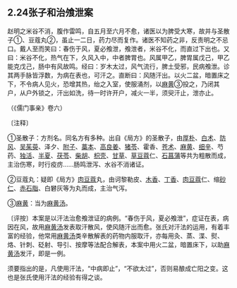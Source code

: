 ## 2.24张子和治飧泄案

赵明之米谷不消，腹作雷鸣，自五月至六月不愈，诸医以为脾受大寒，故并与圣散子①、豆蔻丸②，虽止一二日，药力尽而复作。诸医不知药之非，反责明之不忌口。戴人至而笑曰：春伤于风，夏必飧泄，飧泄者，米谷不化，而直过下出也。又曰：米谷不化，热气在下，久风入中，中者脾胃也。风属甲乙，脾胃属戊己，甲乙能克戊己，肠中有风故鸣。经曰：岁木太过，风气流行，脾土受邪，民病飧泄。诊其两手脉皆浮数，为病在表也，可汗之。直断曰：风随汗出。以火二盆，暗置床之下，不令病人见火，恐增其热，绐之入室，使服涌剂，以[麻黄](https://www.gmzyjc.com/read/bc/bc01-1.1.1.0.0.md)③投之，乃闭其户，从户外锁之，汗出如洗，待一时许开户，减火一半，须臾汗止，泄亦止。

（《儒门事亲》卷六）

〔注释〕

①圣散子：方剂名。同名方有多种。出自《局方》的圣散子，由[厚朴](https://www.gmzyjc.com/read/bc/bc04-0.0.3.0.0.md)、[白术](https://www.gmzyjc.com/read/bc/bc17-0.1.5.0.0.md)、[防风](https://www.gmzyjc.com/read/bc/bc01-1.1.5.0.0.md)、[吴茱萸](https://www.gmzyjc.com/read/bc/bc07-0.5.0.0.0.md)、泽夕、[附子](https://www.gmzyjc.com/read/bc/bc07-0.1.0.0.0.md)、[藁本](https://www.gmzyjc.com/read/bc/bc01-1.1.8.0.0.md)、[高良姜](https://www.gmzyjc.com/read/bc/bc07-0.6.0.0.0.md)、[猪苓](https://www.gmzyjc.com/read/bc/bc05-0.0.3.0.0.md)、霍香、[苍术](https://www.gmzyjc.com/read/bc/bc04-0.0.2.0.0.md)、[麻黄](https://www.gmzyjc.com/read/bc/bc01-1.1.1.0.0.md)、[细辛](https://www.gmzyjc.com/read/bc/bc01-1.1.9.0.0.md)、芍药、[独活](https://www.gmzyjc.com/read/bc/bc06-0.0.1.0.0.md)、[半夏](https://www.gmzyjc.com/read/bc/bc16-0.1.1.0.0.md)、[茯苓](https://www.gmzyjc.com/read/bc/bc05-0.0.1.0.0.md)、[柴胡](https://www.gmzyjc.com/read/bc/bc01-1.2.9.0.0.md)、[枳壳](https://www.gmzyjc.com/read/bc/bc11-0.0.3.0.0.md)、[甘草](https://www.gmzyjc.com/read/bc/bc17-0.1.8.0.0.md)、[草豆蔻](https://www.gmzyjc.com/read/bc/bc04-0.0.6.0.0.md)仁、[石菖蒲](https://www.gmzyjc.com/read/bc/bc08-0.0.5.0.0.md)等共为粗散而成，主治伤寒，时行疫疠……肠鸣泄泻、水谷不消诸证。

②豆蔻丸：疑即《局方》[肉豆蔻](https://www.gmzyjc.com/read/bc/bc18-0.0.6.0.0.md)丸，由诃黎勒皮、[木香](https://www.gmzyjc.com/read/bc/bc11-0.0.5.0.0.md)、[丁香](https://www.gmzyjc.com/read/bc/bc07-0.8.0.0.0.md)、[肉豆蔻](https://www.gmzyjc.com/read/bc/bc18-0.0.6.0.0.md)仁、缩[砂仁](https://www.gmzyjc.com/read/bc/bc04-0.0.4.0.0.md)、[赤石脂](https://www.gmzyjc.com/read/bc/bc18-0.0.8.0.0.md)、白礬灰等为丸而成，主治气泻。

③[麻黄](https://www.gmzyjc.com/read/bc/bc01-1.1.1.0.0.md)：当为[麻黄汤](https://www.gmzyjc.com/read/fjx/fjx01-0.2.0.0.0.md)。

〔评按〕本案是以汗法治愈飧泄证的病例。“春伤于风，夏必飧泄”，症证在表，病因在风，故用[麻黄汤](https://www.gmzyjc.com/read/fjx/fjx01-0.2.0.0.0.md)发表取汗散风，使风随汗出而愈。张氏对汗法的运用，有着丰富的经验，他常用[麻黄汤](https://www.gmzyjc.com/read/fjx/fjx01-0.2.0.0.0.md)类辛散解表的药物内服取汗，亦每用灸、蒸、渫、熨、烙、针刺、砭射、导引、按摩等法配合解表，本案中用火二盆，暗置床下，以助[麻黄汤](https://www.gmzyjc.com/read/fjx/fjx01-0.2.0.0.0.md)发汗，即是一例。

须要指出的是，凡使用汗法，“中病即止”，“不欲太过”，否则易酿成亡阳之变。这也是张氏使用汗法的经验有得之谈。
